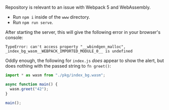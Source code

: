 Repository is relevant to an issue with Webpack 5 and WebAssembly.

* Run `npm i` inside of the `www` directory.
* Run `npm run serve`.

After starting the server, this will give the following error in your browser's console:

```none
TypeError: can't access property "__wbindgen_malloc", _index_bg_wasm__WEBPACK_IMPORTED_MODULE_0__ is undefined
```

Oddly enough, the following for `index.js` _does_ appear to show the alert, but does nothing with the passed string to `fn greet()`:

```javascript
import * as wasm from "./pkg/index_bg.wasm";

async function main() {
  wasm.greet("42");
}

main();
```
